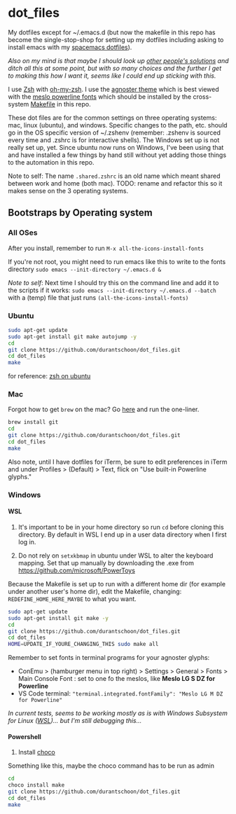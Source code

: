 # dot_files
My dotfiles except for ~/.emacs.d (but now the makefile in this repo has become the single-stop-shop for setting up my dotfiles including asking to install emacs with my [spacemacs dotfiles](https://github.com/durantschoon/.spacemacs.d)).

*Also on my mind is that maybe I should look up [other people's solutions](https://dotfiles.github.io/utilities/) and ditch all this at some point, but with so many choices and the further I get to making this how I want it, seems like I could end up sticking with this.*

I use [Zsh](http://www.zsh.org/) with [oh-my-zsh](https://github.com/robbyrussell/oh-my-zsh). I use the [agnoster theme](https://github.com/agnoster/agnoster-zsh-theme) which is best viewed with the [meslo powerline fonts](https://github.com/powerline/fonts) which should be installed by the cross-system [Makefile](./Makefile) in this repo.

These dot files are for the common settings on three operating systems: mac, linux (ubuntu), and windows. Specific changes to the path, etc. should go in the OS specific version of ~/.zshenv (remember: .zshenv is sourced every time and .zshrc is for interactive shells). The Windows set up is not really set up, yet. Since ubuntu now runs on Windows, I've been using that and have installed a few things by hand still without yet adding those things to the automation in this repo.

Note to self: The name `.shared.zshrc` is an old name which meant shared between work and home (both mac). TODO: rename and refactor this so it makes sense on the 3 operating systems.

## Bootstraps by Operating system

### All OSes

After you install, remember to run `M-x all-the-icons-install-fonts`

If you're not root, you might need to run emacs like this to write to the fonts directory `sudo emacs --init-directory ~/.emacs.d &`

_Note to self_: Next time I should try this on the command line and add it to the scripts if it works: `sudo emacs --init-directory ~/.emacs.d --batch` with a (temp) file that just runs `(all-the-icons-install-fonts)`

### Ubuntu

```sh
sudo apt-get update
sudo apt-get install git make autojump -y
cd
git clone https://github.com/durantschoon/dot_files.git
cd dot_files
make
```

for reference: [zsh on ubuntu](https://gist.github.com/tsabat/1498393)

### Mac

Forgot how to get `brew` on the mac? Go [here](https://brew.sh/) and run the one-liner. 

```sh
brew install git
cd
git clone https://github.com/durantschoon/dot_files.git
cd dot_files
make
```

Also note, until I have dotfiles for iTerm, be sure to edit preferences in iTerm and under Profiles > (Default) > Text, flick on "Use built-in Powerline glyphs."

### Windows

#### WSL

1. It's important to be in your home directory so run `cd` before cloning this directory. By default in WSL I end up in a user data directory when I first log in.

2. Do not rely on `setxkbmap` in ubuntu under WSL to alter the keyboard mapping. Set that up manually by downloading the .exe from https://github.com/microsoft/PowerToys

Because the Makefile is set up to run with a different home dir (for example under another user's home dir), edit the Makefile, changing: `REDEFINE_HOME_HERE_MAYBE` to what you want.

 ```sh
sudo apt-get update
sudo apt-get install git make -y
cd
git clone https://github.com/durantschoon/dot_files.git
cd dot_files
HOME=UPDATE_IF_YOURE_CHANGING_THIS sudo make all
```

Remember to set fonts in terminal programs for your agnoster glyphs:
* ConEmu > (hamburger menu in top right) > Settings > General > Fonts > Main Console Font : set to one fo the meslos, like **Meslo LG S DZ for Powerline**
* VS Code terminal: `"terminal.integrated.fontFamily": "Meslo LG M DZ for Powerline"`

*In current tests, seems to be working mostly as is with Windows Subsystem for Linux ([WSL](https://learn.microsoft.com/en-us/windows/wsl/install))... but I'm still debugging this...*

#### Powershell

 1. Install [choco](https://chocolatey.org/install#individual)

Something like this, maybe the choco command has to be run as admin

 ```sh
cd
choco install make
git clone https://github.com/durantschoon/dot_files.git
cd dot_files
make
```

